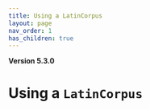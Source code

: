 ```yaml
---
title: Using a LatinCorpus
layout: page
nav_order: 1
has_children: true
---
```


**Version 5.3.0**

# Using a `LatinCorpus`
